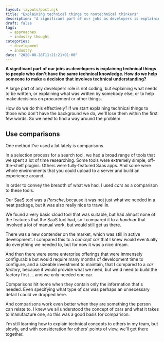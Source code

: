 ```yaml
---
layout: layouts/post.njk
title: "Explaining technical things to nontechnical thinkers"
description: "A significant part of our jobs as developers is explaining technical things to people who don't have the same technical knowledge. How do we help someone to make a decision that involves technical understanding?"
draft: false
tags:
  - approaches
  - industry thought
categories:
  - development
  - industry
date: "2020-08-28T11:21:21+01:00"
---
```


**A significant part of our jobs as developers is explaining technical things to people who don't have the same technical knowledge. How do we help someone to make a decision that involves technical understanding?**

A large part of any developers role is not coding, but explaining what needs to be written, or explaining what was written by somebody else, or to help make decisions on procurement or other things.

How do we do this effectively? If we start explaining technical things to those who don't have the background we do, we'll lose them within the first few words. So we need to find a way around the problem.

## Use comparisons

One method I've used a lot lately is comparisons.

In a selection process for a search tool, we had a broad range of tools that we spent a lot of time researching. Some tools were extremely simple, off-the-shelf plugins. Others were fully-featured Saas apps. And some were whole environments that you could upload to a server and build an experience around.

In order to convey the breadth of what we had, I used _cars_ as a comparison to these tools.

Our SaaS tool was a _Porsche_, because it was not just what we needed in a neat package, but it was also really nice to travel in.

We found a very basic cloud tool that was suitable, but had almost none of the features that the SaaS tool had, so I compared it to a _handcar_ that involved a lot of manual work, but would still get us there.

There was a new contender on the market, which was still in active development. I compared this to a _concept car_ that I knew would eventually do everything we needed to, but for now it was a nice dream.

And then there were some enterprise offerings that were immensely configurable but would require many months of development time to configure, and a sizeable investment to maintain, that I compared to a _car factory_, because it would provide what we need, but we'd need to build the factory first ... and we only needed one car.

Comparisons hit home when they contain only the information that's needed. Even specifying what type of car was perhaps an unnecessary detail I could've dropped here.

And comparisons work even better when they are something the person can relate to. I knew we all understood the concept of cars and what it takes to manufacture one, so this was a good basis for comparison.

I'm still learning how to explain technical concepts to others in my team, but slowly, and with consideration for others' points of view, we'll get there together.
